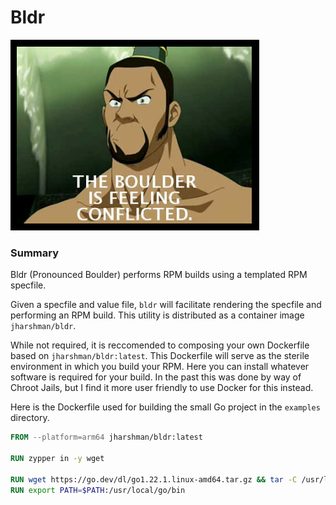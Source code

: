 # Bldr

![The Boulder](res/thebldr.png "The Boulder")

### Summary

Bldr (Pronounced Boulder) performs RPM builds using a templated RPM specfile.

Given a specfile and value file, `bldr` will facilitate rendering the specfile and performing an RPM build. This utility is distributed as a container image
`jharshman/bldr`.

While not required, it is reccomended to composing your own Dockerfile based on `jharshman/bldr:latest`. This Dockerfile will serve as the sterile environment in which you build your RPM. Here you can install whatever software is required for your build. In the past this was done by way of Chroot Jails, but I find it more user friendly to use Docker for this instead.

Here is the Dockerfile used for building the small Go project in the `examples` directory.

```Dockerfile
FROM --platform=arm64 jharshman/bldr:latest

RUN zypper in -y wget

RUN wget https://go.dev/dl/go1.22.1.linux-amd64.tar.gz && tar -C /usr/local -xzf go1.22.1.linux-amd64.tar.gz
RUN export PATH=$PATH:/usr/local/go/bin
```

